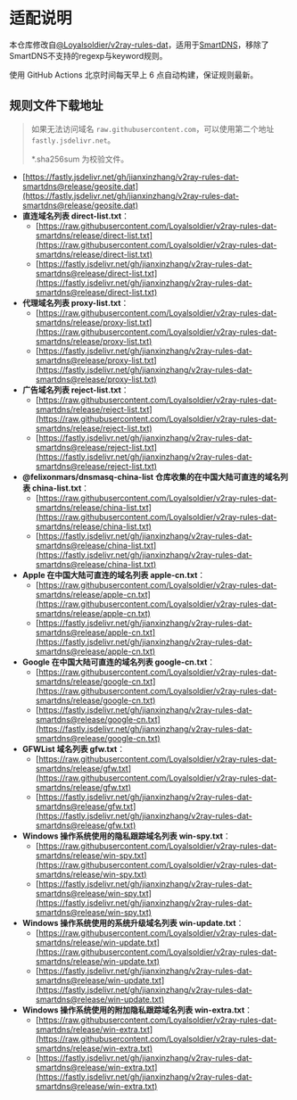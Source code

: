 # 适配说明

本仓库修改自[@Loyalsoldier/v2ray-rules-dat](https://github.com/Loyalsoldier/v2ray-rules-dat)，适用于[SmartDNS](https://github.com/pymumu/smartdns)，移除了SmartDNS不支持的regexp与keyword规则。

使用 GitHub Actions 北京时间每天早上 6 点自动构建，保证规则最新。

## 规则文件下载地址

> 如果无法访问域名 `raw.githubusercontent.com`，可以使用第二个地址 `fastly.jsdelivr.net`。
>
> *.sha256sum 为校验文件。

  - [https://fastly.jsdelivr.net/gh/jianxinzhang/v2ray-rules-dat-smartdns@release/geosite.dat](https://fastly.jsdelivr.net/gh/jianxinzhang/v2ray-rules-dat-smartdns@release/geosite.dat)
- **直连域名列表 direct-list.txt**：
  - [https://raw.githubusercontent.com/Loyalsoldier/v2ray-rules-dat-smartdns/release/direct-list.txt](https://raw.githubusercontent.com/Loyalsoldier/v2ray-rules-dat-smartdns/release/direct-list.txt)
  - [https://fastly.jsdelivr.net/gh/jianxinzhang/v2ray-rules-dat-smartdns@release/direct-list.txt](https://fastly.jsdelivr.net/gh/jianxinzhang/v2ray-rules-dat-smartdns@release/direct-list.txt)
- **代理域名列表 proxy-list.txt**：
  - [https://raw.githubusercontent.com/Loyalsoldier/v2ray-rules-dat-smartdns/release/proxy-list.txt](https://raw.githubusercontent.com/Loyalsoldier/v2ray-rules-dat-smartdns/release/proxy-list.txt)
  - [https://fastly.jsdelivr.net/gh/jianxinzhang/v2ray-rules-dat-smartdns@release/proxy-list.txt](https://fastly.jsdelivr.net/gh/jianxinzhang/v2ray-rules-dat-smartdns@release/proxy-list.txt)
- **广告域名列表 reject-list.txt**：
  - [https://raw.githubusercontent.com/Loyalsoldier/v2ray-rules-dat-smartdns/release/reject-list.txt](https://raw.githubusercontent.com/Loyalsoldier/v2ray-rules-dat-smartdns/release/reject-list.txt)
  - [https://fastly.jsdelivr.net/gh/jianxinzhang/v2ray-rules-dat-smartdns@release/reject-list.txt](https://fastly.jsdelivr.net/gh/jianxinzhang/v2ray-rules-dat-smartdns@release/reject-list.txt)
- **@felixonmars/dnsmasq-china-list 仓库收集的在中国大陆可直连的域名列表 china-list.txt**：
  - [https://raw.githubusercontent.com/Loyalsoldier/v2ray-rules-dat-smartdns/release/china-list.txt](https://raw.githubusercontent.com/Loyalsoldier/v2ray-rules-dat-smartdns/release/china-list.txt)
  - [https://fastly.jsdelivr.net/gh/jianxinzhang/v2ray-rules-dat-smartdns@release/china-list.txt](https://fastly.jsdelivr.net/gh/jianxinzhang/v2ray-rules-dat-smartdns@release/china-list.txt)
- **Apple 在中国大陆可直连的域名列表 apple-cn.txt**：
  - [https://raw.githubusercontent.com/Loyalsoldier/v2ray-rules-dat-smartdns/release/apple-cn.txt](https://raw.githubusercontent.com/Loyalsoldier/v2ray-rules-dat-smartdns/release/apple-cn.txt)
  - [https://fastly.jsdelivr.net/gh/jianxinzhang/v2ray-rules-dat-smartdns@release/apple-cn.txt](https://fastly.jsdelivr.net/gh/jianxinzhang/v2ray-rules-dat-smartdns@release/apple-cn.txt)
- **Google 在中国大陆可直连的域名列表 google-cn.txt**：
  - [https://raw.githubusercontent.com/Loyalsoldier/v2ray-rules-dat-smartdns/release/google-cn.txt](https://raw.githubusercontent.com/Loyalsoldier/v2ray-rules-dat-smartdns/release/google-cn.txt)
  - [https://fastly.jsdelivr.net/gh/jianxinzhang/v2ray-rules-dat-smartdns@release/google-cn.txt](https://fastly.jsdelivr.net/gh/jianxinzhang/v2ray-rules-dat-smartdns@release/google-cn.txt)
- **GFWList 域名列表 gfw.txt**：
  - [https://raw.githubusercontent.com/Loyalsoldier/v2ray-rules-dat-smartdns/release/gfw.txt](https://raw.githubusercontent.com/Loyalsoldier/v2ray-rules-dat-smartdns/release/gfw.txt)
  - [https://fastly.jsdelivr.net/gh/jianxinzhang/v2ray-rules-dat-smartdns@release/gfw.txt](https://fastly.jsdelivr.net/gh/jianxinzhang/v2ray-rules-dat-smartdns@release/gfw.txt)
- **Windows 操作系统使用的隐私跟踪域名列表 win-spy.txt**：
  - [https://raw.githubusercontent.com/Loyalsoldier/v2ray-rules-dat-smartdns/release/win-spy.txt](https://raw.githubusercontent.com/Loyalsoldier/v2ray-rules-dat-smartdns/release/win-spy.txt)
  - [https://fastly.jsdelivr.net/gh/jianxinzhang/v2ray-rules-dat-smartdns@release/win-spy.txt](https://fastly.jsdelivr.net/gh/jianxinzhang/v2ray-rules-dat-smartdns@release/win-spy.txt)
- **Windows 操作系统使用的系统升级域名列表 win-update.txt**：
  - [https://raw.githubusercontent.com/Loyalsoldier/v2ray-rules-dat-smartdns/release/win-update.txt](https://raw.githubusercontent.com/Loyalsoldier/v2ray-rules-dat-smartdns/release/win-update.txt)
  - [https://fastly.jsdelivr.net/gh/jianxinzhang/v2ray-rules-dat-smartdns@release/win-update.txt](https://fastly.jsdelivr.net/gh/jianxinzhang/v2ray-rules-dat-smartdns@release/win-update.txt)
- **Windows 操作系统使用的附加隐私跟踪域名列表 win-extra.txt**：
  - [https://raw.githubusercontent.com/Loyalsoldier/v2ray-rules-dat-smartdns/release/win-extra.txt](https://raw.githubusercontent.com/Loyalsoldier/v2ray-rules-dat-smartdns/release/win-extra.txt)
  - [https://fastly.jsdelivr.net/gh/jianxinzhang/v2ray-rules-dat-smartdns@release/win-extra.txt](https://fastly.jsdelivr.net/gh/jianxinzhang/v2ray-rules-dat-smartdns@release/win-extra.txt)
